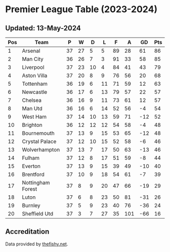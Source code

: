 # Premier League Table (2023-2024)
## Updated: 13-May-2024

| Pos | Team | P | W | D | L | F | A | GD | Pts |
| --- | --- | --- | --- | --- | --- | --- | --- | --- | --- |
| 1 | Arsenal | 37 | 27 | 5 | 5 | 89 | 28 | 61 | 86 |
| 2 | Man City | 36 | 26 | 7 | 3 | 91 | 33 | 58 | 85 |
| 3 | Liverpool | 37 | 23 | 10 | 4 | 84 | 41 | 43 | 79 |
| 4 | Aston Villa | 37 | 20 | 8 | 9 | 76 | 56 | 20 | 68 |
| 5 | Tottenham | 36 | 19 | 6 | 11 | 71 | 59 | 12 | 63 |
| 6 | Newcastle | 36 | 17 | 6 | 13 | 79 | 57 | 22 | 57 |
| 7 | Chelsea | 36 | 16 | 9 | 11 | 73 | 61 | 12 | 57 |
| 8 | Man Utd | 36 | 16 | 6 | 14 | 52 | 56 | -4 | 54 |
| 9 | West Ham | 37 | 14 | 10 | 13 | 59 | 71 | -12 | 52 |
| 10 | Brighton | 36 | 12 | 12 | 12 | 54 | 58 | -4 | 48 |
| 11 | Bournemouth | 37 | 13 | 9 | 15 | 53 | 65 | -12 | 48 |
| 12 | Crystal Palace | 37 | 12 | 10 | 15 | 52 | 58 | -6 | 46 |
| 13 | Wolverhampton | 37 | 13 | 7 | 17 | 50 | 63 | -13 | 46 |
| 14 | Fulham | 37 | 12 | 8 | 17 | 51 | 59 | -8 | 44 |
| 15 | Everton | 37 | 13 | 9 | 15 | 39 | 49 | -10 | 40 |
| 16 | Brentford | 37 | 10 | 9 | 18 | 54 | 61 | -7 | 39 |
| 17 | Nottingham Forest | 37 | 8 | 9 | 20 | 47 | 66 | -19 | 29 |
| 18 | Luton | 37 | 6 | 8 | 23 | 50 | 81 | -31 | 26 |
| 19 | Burnley | 37 | 5 | 9 | 23 | 40 | 76 | -36 | 24 |
| 20 | Sheffield Utd | 37 | 3 | 7 | 27 | 35 | 101 | -66 | 16 |

## Accreditation 

Data provided by [thefishy.net](https://www.thefishy.net/).